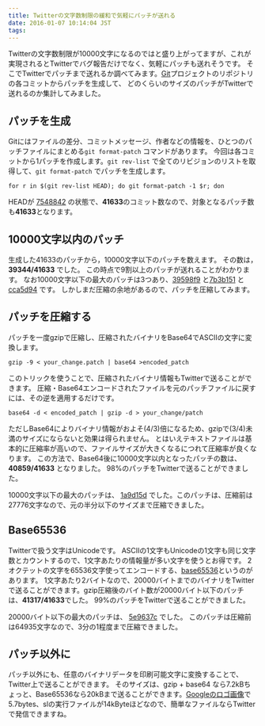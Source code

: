 ```yaml
---
title: Twitterの文字数制限の緩和で気軽にパッチが送れる
date: 2016-01-07 10:14:04 JST
tags: 
---
```


Twitterの文字数制限が10000文字になるのではと盛り上がってますが、これが実現されるとTwitterでバグ報告だけでなく、気軽にパッチも送れそうです。
そこでTwitterでパッチまで送れるか調べてみます。[Git](https://github.com/git/git)プロジェクトのリポジトリの各コミットからパッチを生成して、
どのくらいのサイズのパッチがTwitterで送れるのか集計してみました。

## パッチを生成

Gitにはファイルの差分、コミットメッセージ、作者などの情報を、ひとつのパッチファイルにまとめる`git format-patch` コマンドがあります。
今回は各コミットから1パッチを作成します。`git rev-list` で全てのリビジョンのリストを取得して、`git format-patch` でパッチを生成します。

```
for r in $(git rev-list HEAD); do git format-patch -1 $r; don
```

HEADが [7548842](https://github.com/git/git/commit/754884255bb580df159e58defa81cdd30b5c430c) の状態で、**41633**のコミット数なので、対象となるパッチ数も**41633**となります。

## 10000文字以内のパッチ

生成した41633のパッチから，10000文字以下のパッチを数えます。
その数は，**39344/41633** でした。
この時点で9割以上のパッチが送れることがわかります。
なお10000文字以下の最大のパッチは3つあり、[39598f9](https://github.com/git/git/commit/39598f9983f759b5e38b9e762c695bad6c89a1b3) と[7b3b151](https://github.com/git/git/commit/7b3b1515288352149f3ed3b975b650a7f81046ed) と[cca5d94](https://github.com/git/git/commit/cca5d946d692fde7ea5408a694cb4b1c97a5a838) です。
しかしまだ圧縮の余地があるので、パッチを圧縮してみます。

## パッチを圧縮する

パッチを一度gzipで圧縮し、圧縮されたバイナリをBase64でASCIIの文字に変換します。

```
gzip -9 < your_change.patch | base64 >encoded_patch
```

このトリックを使うことで、圧縮されたバイナリ情報もTwitterで送ることができます。
圧縮・Base64エンコードされたファイルを元のパッチファイルに戻すには、その逆を適用するだけです。

```
base64 -d < encoded_patch | gzip -d > your_change/patch
```

ただしBase64によりバイナリ情報がおよそ(4/3)倍になるため、gzipで(3/4)未満のサイズにならないと効果は得られません。
とはいえテキストファイルは基本的に圧縮率が高いので、ファイルサイズが大きくなるにつれて圧縮率が良くなります。
この方法で、Base64後に10000文字以内となったパッチの数は、**40859/41633** となりました。
98%のパッチをTwitterで送ることができました。

10000文字以下の最大のパッチは、 [1a9d15d](https://github.com/git/git/commit/1a9d15db25487bb3fc009a88375cc206a60e0e3b) でした。このパッチは、圧縮前は27776文字なので、元の半分以下のサイズまで圧縮できました。

## Base65536

Twitterで扱う文字はUnicodeです。
ASCIIの1文字もUnicodeの1文字も同じ文字数とカウントするので、1文字あたりの情報量が多い文字を使うとお得です。
2オクテットの文字を65536文字使ってエンコードする、[base65536](https://www.npmjs.com/package/base65536)というのがあります。
1文字あたり2バイトなので、20000バイトまでのバイナリをTwitterで送ることができます。gzip圧縮後のバイト数が20000バイト以下のパッチは、**41317/41633**でした。
99%のパッチをTwitterで送ることができました。

20000バイト以下の最大のパッチは、 [5e9637c](https://github.com/git/git/commit/5e9637c629702e3d41ad01d95956d1835d7338e0) でした。
このパッチは圧縮前は64935文字なので、3分の1程度まで圧縮できました。

## パッチ以外に

パッチ以外にも、任意のバイナリデータを印刷可能文字に変換することで、Twitter上で送ることができます。
そのサイズは、gzip + base64 なら7.2kBちょっと、Base65536なら20kBまで送ることができます。[Googleのロゴ画像](https://www.google.co.jp/images/branding/googlelogo/1x/googlelogo_color_272x92dp.png)で5.7bytes、slの実行ファイルが14kByteほどなので、簡単なファイルならTwitterで発信できますね。

